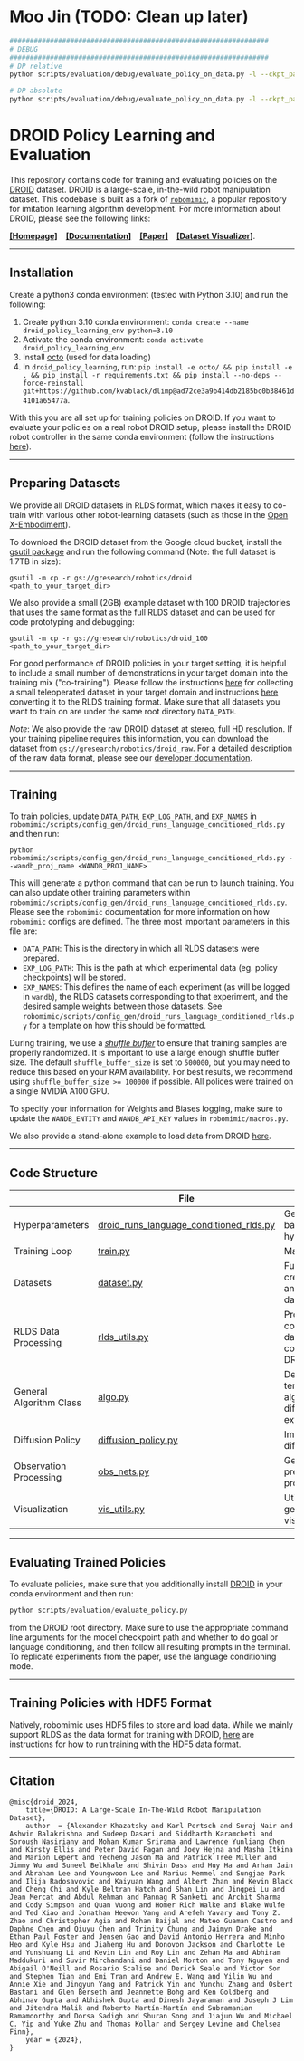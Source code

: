 # Moo Jin (TODO: Clean up later)

```bash
################################################################
# DEBUG
################################################################
# DP relative
python scripts/evaluation/debug/evaluate_policy_on_data.py -l --ckpt_path /iris/u/moojink/prismatic-dev/droid_dp_runs/droid/im/diffusion_policy/04-29-None/bz_128_noise_samples_8_sample_weights_1_dataset_names_mjk_panda_4_cams_static_ldkeys_proprio-lang_visenc_VisualCore_fuser_None/20240429213129/models/model_epoch_2950.pth

# DP absolute
python scripts/evaluation/debug/evaluate_policy_on_data.py -l --ckpt_path /iris/u/moojink/prismatic-dev/droid_dp_runs/droid/im/diffusion_policy/04-29-None/bz_128_noise_samples_8_sample_weights_1_dataset_names_mjk_panda_4_abs_cams_static_ldkeys_proprio-lang_visenc_VisualCore_fuser_None/20240429213208/models/model_epoch_2750.pth
```

# DROID Policy Learning and Evaluation

This repository contains code for training and evaluating policies on the [DROID](https://droid-dataset.github.io) dataset. DROID is a large-scale, in-the-wild robot manipulation dataset. This codebase is built as a fork of [`robomimic`](https://robomimic.github.io/), a popular repository for imitation learning algorithm development. For more information about DROID, please see the following links: 

[**[Homepage]**](https://droid-dataset.github.io) &ensp; [**[Documentation]**](https://droid-dataset.github.io/droid) &ensp; [**[Paper]**](https://arxiv.org/abs/2403.12945) &ensp; [**[Dataset Visualizer]**](https://droid-dataset.github.io/dataset.html).

-------
## Installation
Create a python3 conda environment (tested with Python 3.10) and run the following:

1. Create python 3.10 conda environment: `conda create --name droid_policy_learning_env python=3.10`
2. Activate the conda environment: `conda activate droid_policy_learning_env`
3. Install [octo](https://github.com/octo-models/octo/tree/main) (used for data loading)
5. In `droid_policy_learning`, run: `pip install -e octo/ && pip install -e . && pip install -r requirements.txt && pip install --no-deps --force-reinstall git+https://github.com/kvablack/dlimp@ad72ce3a9b414db2185bc0b38461d4101a65477a`.

With this you are all set up for training policies on DROID. If you want to evaluate your policies on a real robot DROID setup, 
please install the DROID robot controller in the same conda environment (follow the instructions [here](https://github.com/droid-dataset/droid)).

-------
## Preparing Datasets
We provide all DROID datasets in RLDS format, which makes it easy to co-train with various other robot-learning datasets (such as those in the [Open X-Embodiment](https://robotics-transformer-x.github.io/)).

To download the DROID dataset from the Google cloud bucket, install the [gsutil package](https://cloud.google.com/storage/docs/gsutil_install) and run the following command (Note: the full dataset is 1.7TB in size):
```
gsutil -m cp -r gs://gresearch/robotics/droid <path_to_your_target_dir>
```

We also provide a small (2GB) example dataset with 100 DROID trajectories that uses the same format as the full RLDS dataset and can be used for code prototyping and debugging:
```
gsutil -m cp -r gs://gresearch/robotics/droid_100 <path_to_your_target_dir>
```

For good performance of DROID policies in your target setting, it is helpful to include a small number of demonstrations in your target domain into the training mix ("co-training"). 
Please follow the instructions [here](https://droid-dataset.github.io/droid/example-workflows/data-collection.html) for collecting a small teleoperated dataset in your target domain and instructions [here](https://github.com/kpertsch/droid_dataset_builder) converting it to the RLDS training format.
Make sure that all datasets you want to train on are under the same root directory `DATA_PATH`.

*Note*: We also provide the raw DROID dataset at stereo, full HD resolution. If your training pipeline requires this information, you can download the dataset from `gs://gresearch/robotics/droid_raw`. For a detailed description of the raw data format, please see our [developer documentation](https://droid-dataset.github.io/droid).

-------
## Training
To train policies, update `DATA_PATH`, `EXP_LOG_PATH`, and `EXP_NAMES` in `robomimic/scripts/config_gen/droid_runs_language_conditioned_rlds.py` and then run:

`python robomimic/scripts/config_gen/droid_runs_language_conditioned_rlds.py --wandb_proj_name <WANDB_PROJ_NAME>`

This will generate a python command that can be run to launch training. You can also update other training parameters within `robomimic/scripts/config_gen/droid_runs_language_conditioned_rlds.py`. Please see the `robomimic` documentation for more information on how `robomimic` configs are defined. The three
most important parameters in this file are:

- `DATA_PATH`: This is the directory in which all RLDS datasets were prepared.
- `EXP_LOG_PATH`: This is the path at which experimental data (eg. policy checkpoints) will be stored.
- `EXP_NAMES`: This defines the name of each experiment (as will be logged in `wandb`), the RLDS datasets corresponding to that experiment, and the desired sample weights between those datasets. See `robomimic/scripts/config_gen/droid_runs_language_conditioned_rlds.py` for a template on how this should be formatted.

During training, we use a [_shuffle buffer_](https://www.tensorflow.org/api_docs/python/tf/data/Dataset#shuffle) to ensure that training samples are properly randomized. It is important to use a large enough shuffle buffer size.
The default `shuffle_buffer_size` is set to `500000`, but you may need to reduce this based on your RAM availability. For best results, we recommend using `shuffle_buffer_size >= 100000` if possible. All polices were trained on a single NVIDIA A100 GPU.

To specify your information for Weights and Biases logging, make sure to update the `WANDB_ENTITY` and `WANDB_API_KEY` values in `robomimic/macros.py`.

We also provide a stand-alone example to load data from DROID [here](examples/droid_dataloader.py).

-------
## Code Structure

|                           | File                                                    | Description                                                                   |
|---------------------------|---------------------------------------------------------|-------------------------------------------------------------------------------|
| Hyperparameters           | [droid_runs_language_conditioned_rlds.py](robomimic/scripts/config_gen/droid_runs_language_conditioned_rlds.py)     | Generates a config based on defined hyperparameters  |
| Training Loop             | [train.py](robomimic/scripts/train.py)                  | Main training script.                                                         |
| Datasets                  | [dataset.py](https://github.com/octo-models/octo/blob/main/octo/data/dataset.py)                      | Functions for creating datasets and computing dataset statistics,             |
| RLDS Data Processing      | [rlds_utils.py](robomimic/utils/rlds_utils.py)    | Processing to convert RLDS dataset into dataset compatible for DROID training                      |
| General Algorithm Class   | [algo.py](robomimic/algo/algo.py)             | Defines a high level template for all algorithms (eg. diffusion policy) to extend           |
| Diffusion Policy          | [diffusion_policy.py](robomimic/algo/diffusion_policy.py)    | Implementation of diffusion policy |
| Observation Processing    | [obs_nets.py](robomimic/models/obs_nets.py)    | General observation pre-processing/encoding |
| Visualization             | [vis_utils.py](robomimic/utils/vis_utils.py) | Utilities for generating trajectory visualizations                      |

-------

## Evaluating Trained Policies
To evaluate policies, make sure that you additionally install [DROID](https://github.com/droid-dataset/droid) in your conda environment and then run:
```python
python scripts/evaluation/evaluate_policy.py
```
from the DROID root directory. Make sure to use the appropriate command line arguments for the model checkpoint path and whether to do goal or language conditioning, and then follow
all resulting prompts in the terminal. To replicate experiments from the paper, use the language conditioning mode.

-------

## Training Policies with HDF5 Format
Natively, robomimic uses HDF5 files to store and load data. While we mainly support RLDS as the data format for training with DROID, [here](README_hdf5.md) are instructions for how to run training with the HDF5 data format.

------------
## Citation

```
@misc{droid_2024,
    title={DROID: A Large-Scale In-The-Wild Robot Manipulation Dataset},
    author  = {Alexander Khazatsky and Karl Pertsch and Suraj Nair and Ashwin Balakrishna and Sudeep Dasari and Siddharth Karamcheti and Soroush Nasiriany and Mohan Kumar Srirama and Lawrence Yunliang Chen and Kirsty Ellis and Peter David Fagan and Joey Hejna and Masha Itkina and Marion Lepert and Yecheng Jason Ma and Patrick Tree Miller and Jimmy Wu and Suneel Belkhale and Shivin Dass and Huy Ha and Arhan Jain and Abraham Lee and Youngwoon Lee and Marius Memmel and Sungjae Park and Ilija Radosavovic and Kaiyuan Wang and Albert Zhan and Kevin Black and Cheng Chi and Kyle Beltran Hatch and Shan Lin and Jingpei Lu and Jean Mercat and Abdul Rehman and Pannag R Sanketi and Archit Sharma and Cody Simpson and Quan Vuong and Homer Rich Walke and Blake Wulfe and Ted Xiao and Jonathan Heewon Yang and Arefeh Yavary and Tony Z. Zhao and Christopher Agia and Rohan Baijal and Mateo Guaman Castro and Daphne Chen and Qiuyu Chen and Trinity Chung and Jaimyn Drake and Ethan Paul Foster and Jensen Gao and David Antonio Herrera and Minho Heo and Kyle Hsu and Jiaheng Hu and Donovon Jackson and Charlotte Le and Yunshuang Li and Kevin Lin and Roy Lin and Zehan Ma and Abhiram Maddukuri and Suvir Mirchandani and Daniel Morton and Tony Nguyen and Abigail O'Neill and Rosario Scalise and Derick Seale and Victor Son and Stephen Tian and Emi Tran and Andrew E. Wang and Yilin Wu and Annie Xie and Jingyun Yang and Patrick Yin and Yunchu Zhang and Osbert Bastani and Glen Berseth and Jeannette Bohg and Ken Goldberg and Abhinav Gupta and Abhishek Gupta and Dinesh Jayaraman and Joseph J Lim and Jitendra Malik and Roberto Martín-Martín and Subramanian Ramamoorthy and Dorsa Sadigh and Shuran Song and Jiajun Wu and Michael C. Yip and Yuke Zhu and Thomas Kollar and Sergey Levine and Chelsea Finn},
    year = {2024},
}
```
